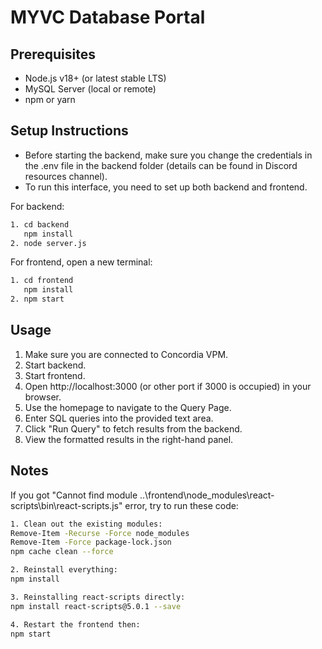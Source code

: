 
# MYVC Database Portal

## Prerequisites

- Node.js v18+ (or latest stable LTS)
- MySQL Server (local or remote)
- npm or yarn

## Setup Instructions

- Before starting the backend, make sure you change the credentials in the .env file in the backend folder (details can be found in Discord resources channel).
- To run this interface, you need to set up both backend and frontend.

For backend:
   ```sh
   1. cd backend
      npm install
   2. node server.js
   ```
For frontend, open a new terminal:
   ```sh
   1. cd frontend
      npm install
   2. npm start
   ```


## Usage

1. Make sure you are connected to Concordia VPM.
2. Start backend.
3. Start frontend.
4. Open http://localhost:3000 (or other port if 3000 is occupied) in your browser.
5. Use the homepage to navigate to the Query Page.
6. Enter SQL queries into the provided text area.
7. Click "Run Query" to fetch results from the backend.
8. View the formatted results in the right-hand panel.


## Notes
If you got "Cannot find module ..\frontend\node_modules\react-scripts\bin\react-scripts.js" error, try to run these code:

   ```sh
1. Clean out the existing modules:
   Remove-Item -Recurse -Force node_modules
   Remove-Item -Force package-lock.json
   npm cache clean --force

2. Reinstall everything:
   npm install
   
3. Reinstalling react-scripts directly:
   npm install react-scripts@5.0.1 --save

4. Restart the frontend then:
   npm start
   ```
